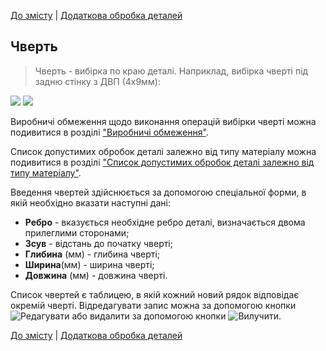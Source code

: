 [До змісту](/service/doc/?cid=dsp) | [Додаткова обробка деталей](/service/doc/?cid=dsp&s=detail-additives)
## Чверть

> Чверть - вибірка по краю деталі. Наприклад, вибірка чверті під задню стінку з ДВП (4x9мм):

![](/service/doc/img/rabbet.png)
![](/service/doc/img/rabbet-dimension.png)


Виробничі обмеження щодо виконання операцій вибірки чверті можна подивитися в розділі ["Виробничі обмеження"](/service/doc/?cid=dsp&s=limitations#rabbeting-operations-limits).

Список допустимих обробок деталі залежно від  типу матеріалу можна подивитися в розділі ["Список допустимих обробок деталі залежно від типу матеріалу"](/service/doc/?cid=dsp&s=operations-list).

Введення чвертей здійснюється за допомогою спеціальної форми, в якій необхідно вказати наступні дані:

- __Ребро__ - вказується необхідне ребро деталі, визначається двома прилеглими сторонами;
- __Зсув__ - відстань до початку чверті;
- __Глибина__ (мм) - глибина чверті;
- __Ширина__(мм) - ширина чверті;
- __Довжина__ (мм) - довжина чверті.

Список чвертей є таблицею, в якій кожний новий рядок відповідає окремій чверті.
Відредагувати запис можна за допомогою кнопки ![Редагувати](/service/doc/img/button-edit.png) або видалити за допомогою кнопки ![Вилучити](/service/doc/img/button-delete.png).

[До змісту](/service/doc/?cid=dsp) | [Додаткова обробка деталей](/service/doc/?cid=dsp&s=detail-additives)